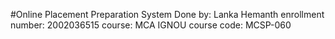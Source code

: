 #Online Placement Preparation System 
Done by: Lanka Hemanth 
enrollment number: 2002036515
course: MCA IGNOU
course code: MCSP-060
